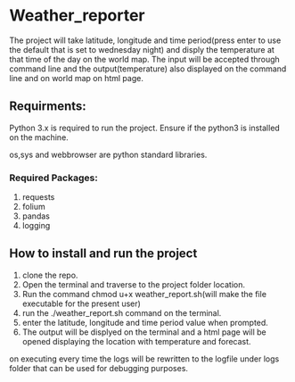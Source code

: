 # Weather_reporter

The project will take latitude, longitude and time period(press enter to use the default that is set to wednesday night) and disply the temperature at that time of the day on the world map.
The input will be accepted through command line and the output(temperature) also displayed on the command line and on world map on html page.

## Requirments:

Python 3.x is required to run the project. Ensure if the python3 is installed on the machine.

os,sys and webbrowser are python standard libraries.

### Required Packages:

1) requests
2) folium
3) pandas
4) logging

## How to install and run the project

1) clone the repo.
2) Open the terminal and traverse to the project folder location.
3) Run the command chmod u+x weather_report.sh(will make the file executable for the present user)
4) run the ./weather_report.sh command on the terminal.
5) enter the latitude, longitude and time period value when prompted.
6) The output will be displyed on the terminal and a html page will be opened displaying the location with temperature and forecast.



on executing every time the logs will be rewritten to the logfile under logs folder that can be used for debugging purposes.
